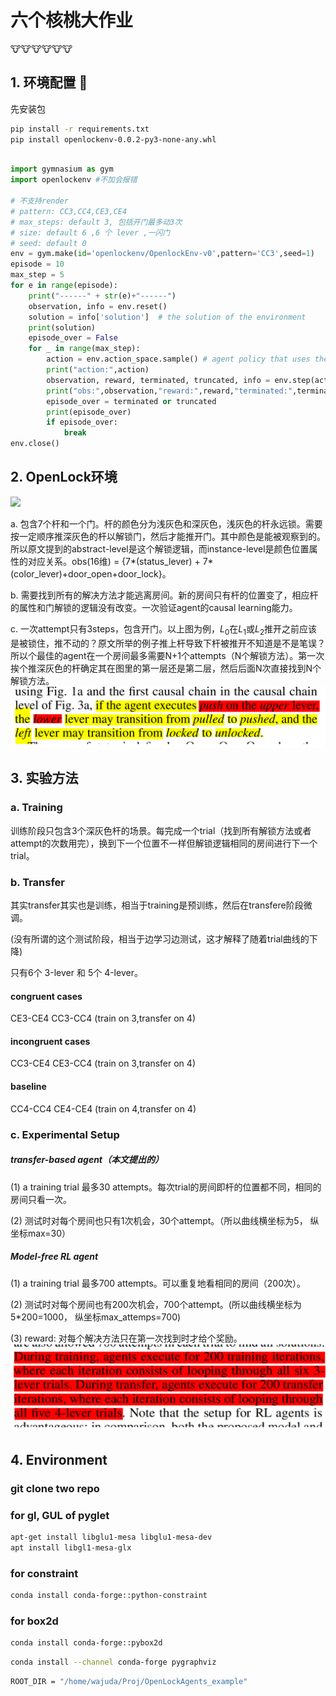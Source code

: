 # 六个核桃大作业

🐮🐮🐮🐮🐮🐮


## 1. 环境配置 :wrench:  

先安装包
```bash
pip install -r requirements.txt
pip install openlockenv-0.0.2-py3-none-any.whl
```


```python

import gymnasium as gym
import openlockenv #不加会报错

# 不支持render
# pattern: CC3,CC4,CE3,CE4
# max_steps: default 3, 包括开门最多动3次
# size: default 6 ,6 个 lever ,一闪门
# seed: default 0
env = gym.make(id='openlockenv/OpenlockEnv-v0',pattern='CC3',seed=1)
episode = 10
max_step = 5
for e in range(episode):
    print("------" + str(e)+"------")
    observation, info = env.reset()
    solution = info['solution']  # the solution of the environment
    print(solution)
    episode_over = False
    for _ in range(max_step):
        action = env.action_space.sample() # agent policy that uses the observation and info
        print("action:",action)
        observation, reward, terminated, truncated, info = env.step(action) #
        print("obs:",observation,"reward:",reward,"terminated:",terminated)
        episode_over = terminated or truncated
        print(episode_over)
        if episode_over:
            break
env.close()
```
## 2. OpenLock环境
![](https://camo.githubusercontent.com/9e206156f9295b836f2e661d471d76f36828d6d00a111d1d34a7b11c0b0a495b/687474703a2f2f7777772e6d6a65646d6f6e64732e636f6d2f70726f6a656374732f4f70656e4c6f636b2f436f6753636931385f6f70656e6c6f636b5f736f6c7574696f6e732e676966)

a. 包含7个杆和一个门。杆的颜色分为浅灰色和深灰色，浅灰色的杆永远锁。需要按一定顺序推深灰色的杆以解锁门，然后才能推开门。其中颜色是能被观察到的。所以原文提到的abstract-level是这个解锁逻辑，而instance-level是颜色位置属性的对应关系。obs(16维) = {7*(status_lever) + 7*(color_lever)+door_open+door_lock}。

b. 需要找到所有的解决方法才能逃离房间。新的房间只有杆的位置变了，相应杆的属性和门解锁的逻辑没有改变。一次验证agent的causal learning能力。

c. 一次attempt只有3steps，包含开门。以上图为例，$L_0$在$L_1$或$L_2$推开之前应该是被锁住，推不动的？原文所举的例子推上杆导致下杆被推开不知道是不是笔误？所以个最佳的agent在一个房间最多需要N+1个attempts（N个解锁方法）。第一次挨个推深灰色的杆确定其在图里的第一层还是第二层，然后后面N次直接找到N个解锁方法。
![b](figs/1.png)

## 3. 实验方法

### a. Training
训练阶段只包含3个深灰色杆的场景。每完成一个trial（找到所有解锁方法或者attempt的次数用完），换到下一个位置不一样但解锁逻辑相同的房间进行下一个trial。
### b. Transfer
其实transfer其实也是训练，相当于training是预训练，然后在transfere阶段微调。

(没有所谓的这个测试阶段，相当于边学习边测试，这才解释了随着trial曲线的下降)

只有6个 3-lever 和 5个 4-lever。
#### congruent cases
CE3-CE4 CC3-CC4 (train on 3,transfer on 4)
#### incongruent cases
CC3-CE4 CE3-CC4 (train on 3,transfer on 4)
#### baseline
CC4-CC4 CE4-CE4 (train on 4,transfer on 4)

### c. Experimental Setup
##### transfer-based agent（本文提出的）
(1) a training trial 最多30 attempts。每次trial的房间即杆的位置都不同，相同的房间只看一次。

(2) 测试时对每个房间也只有1次机会，30个attempt。（所以曲线横坐标为5， 纵坐标max=30）
##### Model-free RL agent
(1) a training trial 最多700 attempts。可以重复地看相同的房间（200次）。

(2) 测试时对每个房间也有200次机会，700个attempt。(所以曲线横坐标为5*200=1000， 纵坐标max_attemps=700)



(3) reward: 对每个解决方法只在第一次找到时才给个奖励。
![2](figs/2.png)


## 4. Environment
### git clone two repo
### for gl, GUL of pyglet
```bash
apt-get install libglu1-mesa libglu1-mesa-dev 
apt install libgl1-mesa-glx
```
### for constraint
```bash
conda install conda-forge::python-constraint
```

### for box2d
```bash
conda install conda-forge::pybox2d
```
```bash
conda install --channel conda-forge pygraphviz
```
```bash
ROOT_DIR = "/home/wajuda/Proj/OpenLockAgents_example"
```

